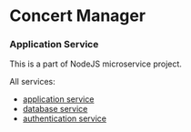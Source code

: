 # Concert Manager
### Application Service

This is a part of NodeJS microservice project.

All services:
- [application service](https://github.com/VukV/concert-manager-app-service)
- [database service](https://github.com/VukV/concert-manager-crud-service)
- [authentication service](https://github.com/VukV/concert-manager-auth-service)